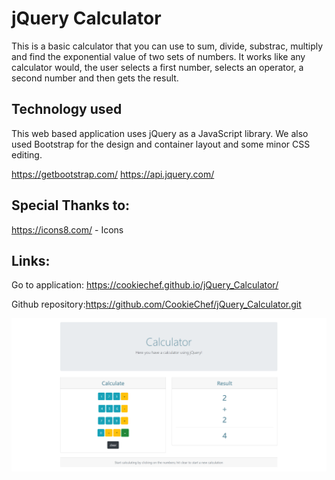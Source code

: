 # jQuery Calculator

This is a basic calculator that you can use to sum, divide, substrac, multiply and find the exponential value of two sets of numbers. It works like any calculator would, the user selects a first number, selects an operator, a second number and then gets the result. 

## Technology used

This web based application uses jQuery as a JavaScript library. We also used Bootstrap for the design and container layout and some minor CSS editing. 

https://getbootstrap.com/
https://api.jquery.com/

## Special Thanks to:

 https://icons8.com/ - Icons
 

## Links:

Go to application: https://cookiechef.github.io/jQuery_Calculator/

Github repository:https://github.com/CookieChef/jQuery_Calculator.git


![jQuery Calculator](images/jQueryCalculator.png)
